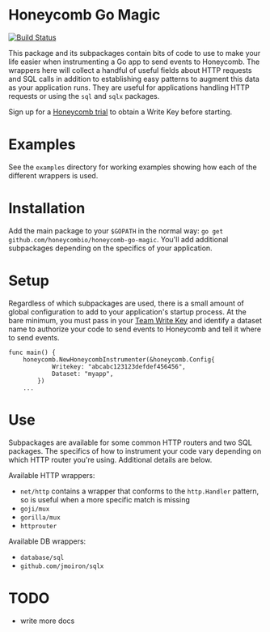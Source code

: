 # Honeycomb Go Magic

[![Build Status](https://travis-ci.org/honeycombio/honeycomb-go-magic.svg?branch=master)](https://travis-ci.org/honeycombio/honeycomb-go-magic)

This package and its subpackages contain bits of code to use to make your life
easier when instrumenting a Go app to send events to Honeycomb. The wrappers
here will collect a handful of useful fields about HTTP requests and SQL calls
in addition to establishing easy patterns to augment this data as your
application runs. They are useful for applications handling HTTP requests or
using the `sql` and `sqlx` packages.

Sign up for a [Honeycomb trial](https://ui.honeycomb.io/signup) to obtain a Write Key before starting.

# Examples

See the `examples` directory for working examples showing how each of the different wrappers is used.

# Installation

Add the main package to your `$GOPATH` in the normal way: `go get
github.com/honeycombio/honeycomb-go-magic`. You'll add additional subpackages
depending on the specifics of your application.

# Setup

Regardless of which subpackages are used, there is a small amount of global
configuration to add to your application's startup process. At the bare minimum,
you must pass in your [Team Write Key](https://ui.honeycomb.io/account) and
identify a dataset name to authorize your code to send events to Honeycomb and
tell it where to send events.

```golang
func main() {
	honeycomb.NewHoneycombInstrumenter(&honeycomb.Config{
			Writekey: "abcabc123123defdef456456",
			Dataset: "myapp",
		})
	...
```

# Use

Subpackages are available for some common HTTP routers and two SQL packages. The specifics of how to instrument your code vary depending on which HTTP router you're using. Additional details are below.

Available HTTP wrappers:

* `net/http` contains a wrapper that conforms to the `http.Handler` pattern, so is useful when a more specific match is missing
* `goji/mux`
* `gorilla/mux`
* `httprouter`

Available DB wrappers:

* `database/sql`
* `github.com/jmoiron/sqlx`


# TODO
* write more docs
